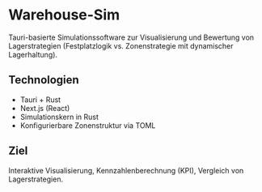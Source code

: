 # Warehouse-Sim

Tauri-basierte Simulationssoftware zur Visualisierung und Bewertung von Lagerstrategien (Festplatzlogik vs. Zonenstrategie mit dynamischer Lagerhaltung). 

## Technologien
- Tauri + Rust
- Next.js (React)
- Simulationskern in Rust
- Konfigurierbare Zonenstruktur via TOML

## Ziel
Interaktive Visualisierung, Kennzahlenberechnung (KPI), Vergleich von Lagerstrategien.
